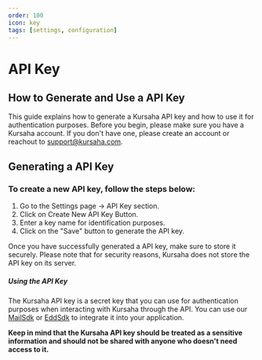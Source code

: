 ```yaml
---
order: 100
icon: key
tags: [settings, configuration]
---
```


# API Key

## How to Generate and Use a API Key

This guide explains how to generate a Kursaha API key and how to use it for authentication purposes. Before you begin, please make sure you have a Kursaha account. If you don't have one, please create an account or reachout to support@kursaha.com.

## Generating a API Key

### To create a new API key, follow the steps below:

1. Go to the Settings page -> API Key section.
2. Click on Create New API Key Button.
3. Enter a key name for identification purposes.
4. Click on the "Save" button to generate the API key.

Once you have successfully generated a API key, make sure to store it securely. Please note that for security reasons, Kursaha does not store the API key on its server.

##### Using the API Key

The Kursaha API key is a secret key that you can use for authentication purposes when interacting with Kursaha through the API. You can use our [MailSdk](../developer/MailSdk.md) or [EddSdk](../developer/readme.md) to integrate it into your application.

**Keep in mind that the Kursaha API key should be treated as a sensitive information and should not be shared with anyone who doesn't need access to it.**
